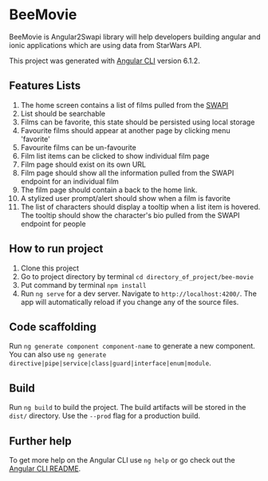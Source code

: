 # BeeMovie

BeeMovie is Angular2Swapi library will help developers building angular and ionic applications which are using data from StarWars API.

This project was generated with [Angular CLI](https://github.com/angular/angular-cli) version 6.1.2.

## Features Lists

1. The home screen contains a list of films pulled from the [SWAPI](https://swapi.co/api/)
2. List should be searchable
3. Films can be favorite, this state should be persisted using local storage
4. Favourite films should appear at another page by clicking menu 'favorite'
5. Favourite films can be un-favourite
6. Film list items can be clicked to show individual film page
7. Film page should exist on its own URL
8. Film page should show all the information pulled from the SWAPI endpoint for an individual film
9. The film page should contain a back to the home link.
10. A stylized user prompt/alert should show when a film is favorite
11. The list of characters should display a tooltip when a list item is hovered. The tooltip should show the character's bio pulled from the SWAPI endpoint for people

## How to run project

1. Clone this project
2. Go to project directory by terminal `cd directory_of_project/bee-movie`
3. Put command by terminal `npm install`
4. Run `ng serve` for a dev server. Navigate to `http://localhost:4200/`. The app will automatically reload if you change any of the source files.

## Code scaffolding

Run `ng generate component component-name` to generate a new component. You can also use `ng generate directive|pipe|service|class|guard|interface|enum|module`.

## Build

Run `ng build` to build the project. The build artifacts will be stored in the `dist/` directory. Use the `--prod` flag for a production build.

## Further help 

To get more help on the Angular CLI use `ng help` or go check out the [Angular CLI README](https://github.com/angular/angular-cli/blob/master/README.md).
